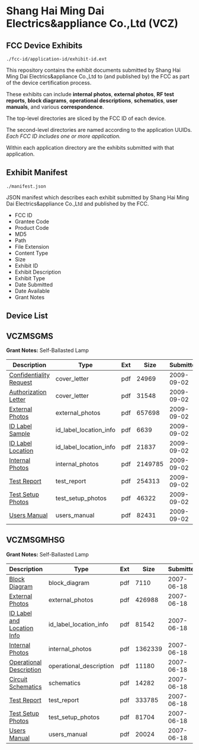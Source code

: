 # Shang Hai Ming Dai Electrics&appliance Co.,Ltd (VCZ)
## FCC Device Exhibits

```
./fcc-id/application-id/exhibit-id.ext
```

This repository contains the exhibit documents submitted by Shang Hai Ming Dai Electrics&appliance Co.,Ltd to (and published by) the FCC as part of the device certification process.

These exhibits can include **internal photos**, **external photos**, **RF test reports**, **block diagrams**, **operational descriptions**, **schematics**, **user manuals**, and various **correspondence**.

The top-level directories are sliced by the FCC ID of each device.

The second-level directories are named according to the application UUIDs. *Each FCC ID includes one or more application.*

Within each application directory are the exhibits submitted with that application. 

## Exhibit Manifest

```
./manifest.json
```

JSON manifest which describes each exhibit submitted by Shang Hai Ming Dai Electrics&appliance Co.,Ltd and published by the FCC.

- FCC ID
- Grantee Code
- Product Code
- MD5
- Path
- File Extension
- Content Type
- Size
- Exhibit ID
- Exhibit Description
- Exhibit Type
- Date Submitted
- Date Available
- Grant Notes

## Device List
## VCZMSGMS
**Grant Notes:** Self-Ballasted Lamp

| Description | Type | Ext | Size | Submitted | Available |
| ----------- | ---- | --- | ---- | --------- | --------- |
| [Confidentiality Request](VCZMSGMS/fe87c9843e5e46b48e3bd759029986b9/1163103.pdf) | cover_letter | pdf | 24969 | 2009-09-02 | 2009-09-02 |
| [Authorization Letter](VCZMSGMS/fe87c9843e5e46b48e3bd759029986b9/1163104.pdf) | cover_letter | pdf | 31548 | 2009-09-02 | 2009-09-02 |
| [External Photos](VCZMSGMS/fe87c9843e5e46b48e3bd759029986b9/1163099.pdf) | external_photos | pdf | 657698 | 2009-09-02 | 2009-09-02 |
| [ID Label Sample](VCZMSGMS/fe87c9843e5e46b48e3bd759029986b9/1163097.pdf) | id_label_location_info | pdf | 6639 | 2009-09-02 | 2009-09-02 |
| [ID Label Location](VCZMSGMS/fe87c9843e5e46b48e3bd759029986b9/1163098.pdf) | id_label_location_info | pdf | 21837 | 2009-09-02 | 2009-09-02 |
| [Internal Photos](VCZMSGMS/fe87c9843e5e46b48e3bd759029986b9/1163100.pdf) | internal_photos | pdf | 2149785 | 2009-09-02 | 2009-09-02 |
| [Test Report](VCZMSGMS/fe87c9843e5e46b48e3bd759029986b9/1163102.pdf) | test_report | pdf | 254313 | 2009-09-02 | 2009-09-02 |
| [Test Setup Photos](VCZMSGMS/fe87c9843e5e46b48e3bd759029986b9/1163101.pdf) | test_setup_photos | pdf | 46322 | 2009-09-02 | 2009-09-02 |
| [Users Manual](VCZMSGMS/fe87c9843e5e46b48e3bd759029986b9/1163105.pdf) | users_manual | pdf | 82431 | 2009-09-02 | 2009-09-02 |
## VCZMSGMHSG
**Grant Notes:** Self-Ballasted Lamp

| Description | Type | Ext | Size | Submitted | Available |
| ----------- | ---- | --- | ---- | --------- | --------- |
| [Block Diagram](VCZMSGMHSG/60230ef7407a88fd5384d56f4e7ee389/728986.pdf) | block_diagram | pdf | 7110 | 2007-06-18 | 2007-06-18 |
| [External Photos](VCZMSGMHSG/60230ef7407a88fd5384d56f4e7ee389/804484.pdf) | external_photos | pdf | 426988 | 2007-06-18 | 2007-06-18 |
| [ID Label and Location Info](VCZMSGMHSG/60230ef7407a88fd5384d56f4e7ee389/804483.pdf) | id_label_location_info | pdf | 81542 | 2007-06-18 | 2007-06-18 |
| [Internal Photos](VCZMSGMHSG/60230ef7407a88fd5384d56f4e7ee389/804485.pdf) | internal_photos | pdf | 1362339 | 2007-06-18 | 2007-06-18 |
| [Operational Description](VCZMSGMHSG/60230ef7407a88fd5384d56f4e7ee389/804489.pdf) | operational_description | pdf | 11180 | 2007-06-18 | 2007-06-18 |
| [Circuit Schematics](VCZMSGMHSG/60230ef7407a88fd5384d56f4e7ee389/804488.pdf) | schematics | pdf | 14282 | 2007-06-18 | 2007-06-18 |
| [Test Report](VCZMSGMHSG/60230ef7407a88fd5384d56f4e7ee389/804490.pdf) | test_report | pdf | 333785 | 2007-06-18 | 2007-06-18 |
| [Test Setup Photos](VCZMSGMHSG/60230ef7407a88fd5384d56f4e7ee389/804486.pdf) | test_setup_photos | pdf | 81704 | 2007-06-18 | 2007-06-18 |
| [Users Manual](VCZMSGMHSG/60230ef7407a88fd5384d56f4e7ee389/804491.pdf) | users_manual | pdf | 20024 | 2007-06-18 | 2007-06-18 |
